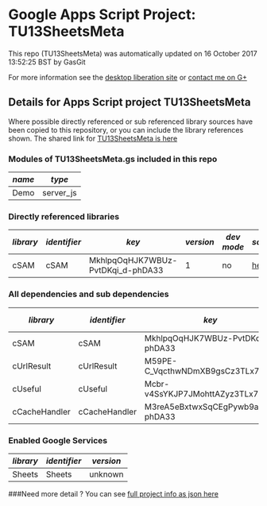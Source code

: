 # Google Apps Script Project: TU13SheetsMeta
This repo (TU13SheetsMeta) was automatically updated on 16 October 2017 13:52:25 BST by GasGit

For more information see the [desktop liberation site](http://ramblings.mcpher.com/Home/excelquirks/drivesdk/gettinggithubready "desktop liberation") or [contact me on G+](https://plus.google.com/+BruceMcpherson "Bruce McPherson - GDE")
## Details for Apps Script project TU13SheetsMeta
Where possible directly referenced or sub referenced library sources have been copied to this repository, or you can include the library references shown. 
The shared link for [TU13SheetsMeta is here](https://script.google.com/d/1QDChb1OzY9SflsZYDEdQRBt6sHLoiRDxWIHykIpVgkP7PE183PEJt6OY/edit?usp=sharing "open in the GAS IDE")

### Modules of TU13SheetsMeta.gs included in this repo
*name*|*type*
--- | --- 
Demo| server_js
### Directly referenced libraries
*library*|*identifier*|*key*|*version*|*dev mode*|*source*|
--- | --- | --- | --- | --- | --- 
cSAM| cSAM|MkhlpqOqHJK7WBUz-PvtDKqi_d-phDA33|1|no|[here](libraries/cSAM "library source")
### All dependencies and sub dependencies
*library*|*identifier*|*key*|*version*|*dev mode*|*source*|
--- | --- | --- | --- | --- | --- 
cSAM| cSAM|MkhlpqOqHJK7WBUz-PvtDKqi_d-phDA33|1|no|[here](libraries/cSAM "library source")
cUrlResult| cUrlResult|M59PE-C_VqcthwNDmXB9gsCz3TLx7pV4j|unknown|no|[here](libraries/cUrlResult "library source")
cUseful| cUseful|Mcbr-v4SsYKJP7JMohttAZyz3TLx7pV4j|88|no|[here](libraries/cUseful "library source")
cCacheHandler| cCacheHandler|M3reA5eBxtwxSqCEgPywb9ai_d-phDA33|17|no|[here](libraries/cCacheHandler "library source")
### Enabled Google Services
*library*|*identifier*|*version*
--- | --- | --- 
Sheets| Sheets|unknown
###Need more detail ?
You can see [full project info as json here](info.json)
